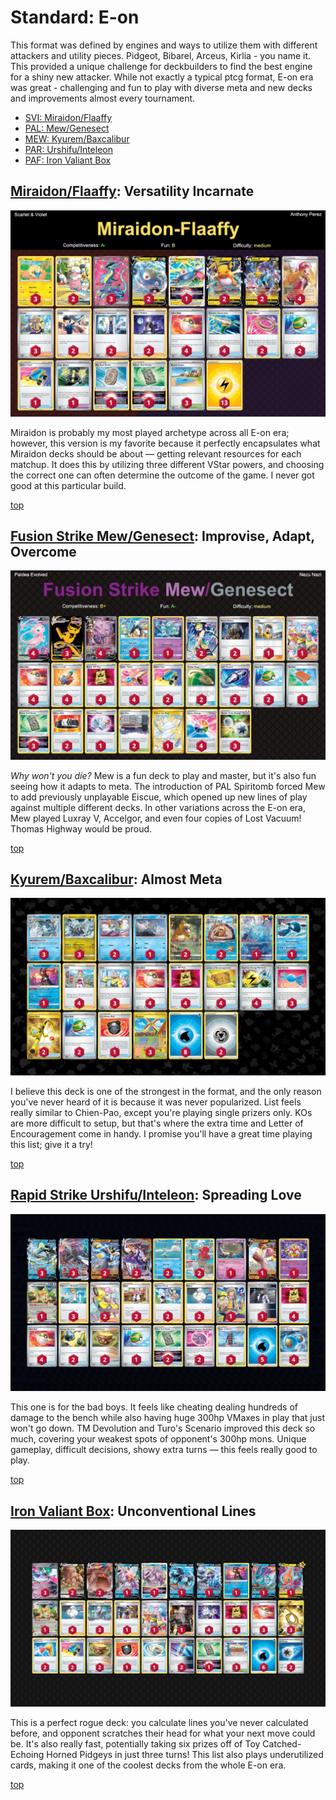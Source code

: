 # Standard: E-on

This format was defined by engines and ways to utilize them with different attackers and utility pieces. Pidgeot, Bibarel, Arceus, Kirlia - you name it. This provided a unique challenge for deckbuilders to find the best engine for a shiny new attacker. While not exactly a typical ptcg format, E-on era was great - challenging and fun to play with diverse meta and new decks and improvements almost every tournament. 

* [SVI: Miraidon/Flaaffy](#miraidonflaaffy-versatility-incarnate)
* [PAL: Mew/Genesect](#fusion-strike-mewgenesect-improvise-adapt-overcome)
* [MEW: Kyurem/Baxcalibur](#kyurembaxcalibur-almost-meta)
* [PAR: Urshifu/Inteleon](#rapid-strike-urshifuinteleon-spreading-love)
* [PAF: Iron Valiant Box](#iron-valiant-box-unconventional-lines)

## [Miraidon/Flaaffy](https://github.com/RituLiot/ptcg-decks/blob/main/Standard/04BST-SVI/Miraidon-Flaaffy.md): Versatility Incarnate

![decklist](../!Images/Standard/4BST-SVI/Miraidon-Flaaffy.png)

Miraidon is probably my most played archetype across all E-on era; however, this version is my favorite because it perfectly encapsulates what Miraidon decks should be about — getting relevant resources for each matchup. It does this by utilizing three different VStar powers, and choosing the correct one can often determine the outcome of the game. I never got good at this particular build.

[top](#standard-e-on)

## [Fusion Strike Mew/Genesect](https://github.com/RituLiot/ptcg-decks/blob/main/Standard/05BST-PAL/Mew-Genesect%20Fusion.md): Improvise, Adapt, Overcome

![decklist](../!Images/Standard/5BST-PAL/Mew-Genesect%20Fusion.png)

*Why won't you die?* Mew is a fun deck to play and master, but it's also fun seeing how it adapts to meta. The introduction of PAL Spiritomb forced Mew to add previously unplayable Eiscue, which opened up new lines of play against multiple different decks. In other variations across the E-on era, Mew played Luxray V, Accelgor, and even four copies of Lost Vacuum! Thomas Highway would be proud.

[top](#standard-e-on)

## [Kyurem/Baxcalibur](https://github.com/RituLiot/ptcg-decks/blob/main/Standard/07BST-MEW/Kyurem-Baxcalibur.md): Almost Meta

![decklist](../!Images/Standard/7BST-MEW/Kyurem-Baxcalibur.png)

I believe this deck is one of the strongest in the format, and the only reason you've never heard of it is because it was never popularized. List feels really similar to Chien-Pao, except you're playing single prizers only. KOs are more difficult to setup, but that's where the extra time and Letter of Encouragement come in handy. I promise you'll have a great time playing this list; give it a try!

[top](#standard-e-on)

## [Rapid Strike Urshifu/Inteleon](https://github.com/RituLiot/ptcg-decks/blob/main/Standard/08BST-PAR/Rapid%20Strike%20Urshifu-Inteleon.md): Spreading Love

![decklist](../!Images/Standard/8BST-PAR/Rapid%20Strike%20Urshifu-Inteleon.png)

This one is for the bad boys. It feels like cheating dealing hundreds of damage to the bench while also having huge 300hp VMaxes in play that just won't go down. TM Devolution and Turo's Scenario improved this deck so much, covering your weakest spots of opponent's 300hp mons. Unique gameplay, difficult decisions, showy extra turns — this feels really good to play.

[top](#standard-e-on)

## [Iron Valiant Box](https://github.com/RituLiot/ptcg-decks/blob/main/Standard/09BST-PAF/Iron%20Valiant%20Box.md): Unconventional Lines

![decklist](../!Images/Standard/09BST-PAF/Iron%20Valiant%20Box.PNG)

This is a perfect rogue deck: you calculate lines you've never calculated before, and opponent scratches their head for what your next move could be. It's also really fast, potentially taking six prizes off of Toy Catched-Echoing Horned Pidgeys in just three turns! This list also plays underutilized cards, making it one of the coolest decks from the whole E-on era.

[top](#standard-e-on)
